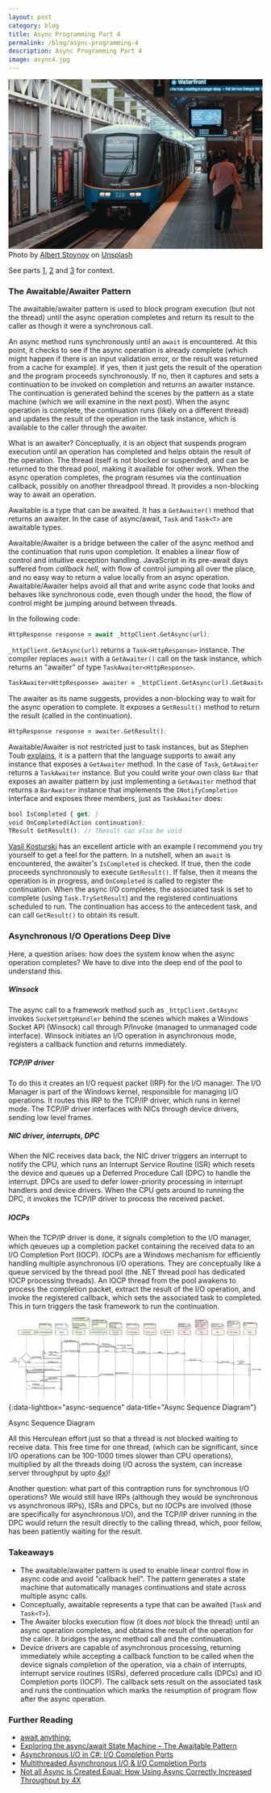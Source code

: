 ```yaml
---
layout: post
category: blog
title: Async Programming Part 4
permalink: /blog/async-programming-4
description: Async Programming Part 4
image: async4.jpg
---
```


![Async Programming](../img/async4.jpg)
<span class="credit">Photo by <a href="https://unsplash.com/@albertstoynov?utm_content=creditCopyText&utm_medium=referral&utm_source=unsplash">Albert Stoynov</a> on <a href="https://unsplash.com/photos/a-train-pulling-into-a-train-station-next-to-a-platform-ILu5lrvtkE0?utm_content=creditCopyText&utm_medium=referral&utm_source=unsplash">Unsplash</a></span>
  

See parts [1](/blog/async-programming-1), [2](/blog/async-programming-2) and [3](/blog/async-programming-3) for context.

### The Awaitable/Awaiter Pattern

The awaitable/awaiter pattern is used to block program execution (but not the thread) until the async operation completes and return its result to the caller as though it were a synchronous call.

An async method runs synchronously until an `await` is encountered. At this point, it checks to see if the async operation is already complete (which might happen if there is an input validation error, or the result was returned from a cache for example). If yes, then it just gets the result of the operation and the program proceeds synchronously. If no, then it captures and sets a continuation to be invoked on completion and returns an awaiter instance. The continuation is generated behind the scenes by the pattern as a state machine (which we will examine in the next post). When the async operation is complete, the continuation runs (likely on a different thread) and updates the result of the operation in the task instance, which is available to the caller through the awaiter.

What is an awaiter? Conceptually, it is an object that suspends program execution until an operation has completed and helps obtain the result of the operation. The thread itself is not blocked or suspended, and can be returned to the thread pool, making it available for other work. When the async operation completes, the program resumes via the continuation callback, possibly on another threadpool thread. It provides a non-blocking way to await an operation.

Awaitable is a type that can be awaited. It has a `GetAwaiter()` method that returns an awaiter. In the case of async/await, `Task` and `Task<T>` are awaitable types. 

Awaitable/Awaiter is a bridge between the caller of the async method and the continuation that runs upon completion. It enables a linear flow of control and intuitive exception handling. JavaScript in its pre-await days suffered from *callback hell*, with flow of control jumping all over the place, and no easy way to return a value locally from an async operation. Awaitable/Awaiter helps avoid all that and write async code that looks and behaves like synchronous code, even though under the hood, the flow of control might be jumping around between threads.    

In the following code:
```clojure
HttpResponse response = await _httpClient.GetAsync(url);
```

`_httpClient.GetAsync(url)` returns a `Task<HttpResponse>` instance. The compiler replaces `await` with a `GetAwaiter()` call on the task instance, which returns an "awaiter"  of type `TaskAwaiter<HttpResponse>`. 

```clojure
TaskAwaiter<HttpResponse> awaiter = _httpClient.GetAsync(url).GetAwaiter();
```

The awaiter as its name suggests, provides a non-blocking way to wait for the async operation to complete. It exposes a `GetResult()` method to return the result (called in the continuation). 
```clojure
HttpResponse response = awaiter.GetResult();
```

Awaitable/Awaiter is not restricted just to task instances, but as Stephen Toub [explains](https://devblogs.microsoft.com/pfxteam/await-anything/), it is a pattern that the language supports to await any instance that exposes a `GetAwaiter` method. In the case of `Task`, `GetAwaiter` returns a `TaskAwaiter` instance. But you could write your own class `Bar` that exposes an awaiter pattern by just implementing a `GetAwaiter` method that returns a `BarAwaiter` instance that implements the `INotifyCompletion` interface and exposes three members, just as `TaskAwaiter` does:
```clojure
bool IsCompleted { get; }
void OnCompleted(Action continuation);
TResult GetResult(); // TResult can also be void
```

[Vasil Kosturski](https://vkontech.com/exploring-the-async-await-state-machine-the-awaitable-pattern/) has an excellent article with an example I recommend you try yourself to get a feel for the pattern. In a nutshell, when an `await` is encountered, the awaiter's `IsCompleted` is checked. If true, then the code proceeds synchronously to execute `GetResult()`. If false, then it means the operation is in progress, and `OnCompleted` is called to register the continuation. When the async I/O completes, the associated task is set to complete (using `Task.TrySetResult`) and the registered continuations scheduled to run. The continuation has access to the antecedent task, and can call `GetResult()` to obtain its result.

### Asynchronous I/O Operations Deep Dive

Here, a question arises: how does the system know when the async operation completes? We have to dive into the deep end of the pool to understand this. 

##### Winsock
The async call to a framework method such as `_httpClient.GetAsync` invokes `SocketsHttpHandler` behind the scenes which makes a Windows Socket API (Winsock) call through P/Invoke (managed to unmanaged code interface). Winsock initiates an I/O operation in asynchronous mode, registers a callback function and returns immediately. 

##### TCP/IP driver
To do this it creates an I/O request packet (IRP) for the I/O manager. The I/O Manager is part of the Windows kernel, responsible for managing I/O operations. It routes this IRP to the TCP/IP driver, which runs in kernel mode. The TCP/IP driver interfaces with NICs through device drivers, sending low level frames. 

##### NIC driver, interrupts, DPC
When the NIC receives data back, the NIC driver triggers an interrupt to notify the CPU, which runs an Interrupt Service Routine (ISR) which resets the device and queues up a Deferred Procedure Call (DPC) to handle the interrupt. DPCs are used to defer lower-priority processing in interrupt handlers and device drivers. When the CPU gets around to running the DPC, it invokes the TCP/IP driver to process the received packet. 

##### IOCPs
When the TCP/IP driver is done, it signals completion to the I/O manager, which qeueues up a completion packet containing the received data to an I/O Completion Port (IOCP). IOCPs are a Windows mechanism for efficiently handling multiple asynchronous I/O operations. They are conceptually like a queue serviced by the thread pool (the .NET thread pool has dedicated IOCP processing threads). An IOCP thread from the pool awakens to process the completion packet, extract the result of the I/O operation, and invoke the registered callback, which sets the associated task to completed. This in turn triggers the task framework to run the continuation. 

[![Async Sequence Diagram](../img/async-sequence.png)](../img/async-sequence.png){:data-lightbox="async-sequence" data-title="Async Sequence Diagram"}

<span class="credit">Async Sequence Diagram</span>

All this Herculean effort just so that a thread is not blocked waiting to receive data. This free time for one thread, (which can be significant, since I/O operations can be 100-1000 times slower than CPU operations), multiplied by all the threads doing I/O across the system, can increase server throughput by upto [4x](https://mahdytech.com/2019/02/22/async-throughput-4x/))! 

Another question: what part of this contraption runs for synchronous I/O operations? We would still have IRPs (although they would be synchronous vs asynchronous IRPs), ISRs and DPCs, but no IOCPs are involved (those are specifically for asynchronous I/O), and the TCP/IP driver running in the DPC would return the result directly to the calling thread, which, poor fellow, has been patiently waiting for the result.

### Takeaways
- The awaitable/awaiter pattern is used to enable linear control flow in async code and avoid "callback hell". The pattern generates a state machine that automatically manages continuations and state across multiple async calls.
- Conceptually, awaitable represents a type that can be awaited (`Task` and `Task<T>`).
- The Awaiter blocks execution flow (it does *not* block the thread) until an async operation completes, and obtains the result of the operation for the caller. It bridges the async method call and the continuation. 
- Device drivers are capable of asynchronous processing, returning immediately while accepting a callback function to be called when the device signals completion of the operation, via a chain of interrupts, interrupt service routines (ISRs), deferred procedure calls (DPCs) and IO Completion ports (IOCP). The callback sets result on the associated task and runs the continuation which marks the resumption of program flow after the async operation.


### Further Reading
- [await anything;](https://devblogs.microsoft.com/pfxteam/await-anything/)
- [Exploring the async/await State Machine – The Awaitable Pattern](https://vkontech.com/exploring-the-async-await-state-machine-the-awaitable-pattern/)
- [Asynchronous I/O in C#: I/O Completion Ports](https://dschenkelman.github.io/2013/10/29/asynchronous-io-in-c-io-completion-ports/)
- [Multithreaded Asynchronous I/O & I/O Completion Ports](https://www.drdobbs.com/cpp/multithreaded-asynchronous-io-io-comple/201202921) 
- [Not all Async is Created Equal: How Using Async Correctly Increased Throughput by 4X](https://mahdytech.com/2019/02/22/async-throughput-4x/)